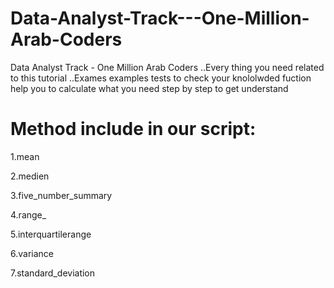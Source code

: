# Data-Analyst-Track---One-Million-Arab-Coders
Data Analyst Track - One Million Arab Coders ..Every thing you need related to this tutorial ..Exames examples tests to check your knololwded fuction help you to calculate what you need step by step to get understand 

# Method include in our script:

1.mean

2.medien

3.five_number_summary

4.range_

5.interquartilerange

6.variance

7.standard_deviation

